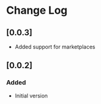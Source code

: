 # Change Log

## [0.0.3]

- Added support for marketplaces

## [0.0.2]

### Added

- Initial version
